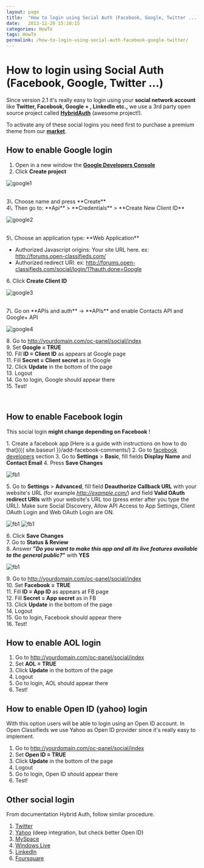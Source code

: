 ```yaml
---
layout: page
title:  "How to login using Social Auth (Facebook, Google, Twitter ...)"
date:   2013-12-26 15:10:15
categories: HowTo
tags: HowTo
permalink: /how-to-login-using-social-auth-facebook-google-twitter/
---
```

# How to login using Social Auth (Facebook, Google, Twitter ...)

Since version 2.1 it's really easy to login using your **social network account** like **Twitter, Facebook, Google + , LinkedIn etc.,** we use a 3rd party open source project called **[HybridAuth](http://hybridauth.sourceforge.net/)** (awesome project!). 

To activate any of these social logins you need first to purchase a premium theme from our **[market](http://open-classifieds.com/market/)**. 

## How to enable Google login

1. Open in a new window the **[Google Developers Console](https://cloud.google.com/console#/project)**
2. Click **Create project**

  ![google1](http://open-classifieds.com/wp-content/uploads/2013/12/google1.png)

<br>
3\. Choose name and press **Create**<br>
4\. Then go to: **Api** > **Credentials** > **Create New Client ID**

![google2](http://open-classifieds.com/wp-content/uploads/2013/12/google2.png)

<br>
5\. Choose an application type: **Web Application**

  * Authorized Javascript origins: Your site URL here. ex: http://forums.open-classifieds.com/
  * Authorized redirect URI: ex: http://forums.open-classifieds.com/social/login/1?hauth.done=Google
    
6\. Click **Create Client ID** 

![google3](http://open-classifieds.com/wp-content/uploads/2013/12/google3.png)

<br>
7\. Go on **APIs and auth** -> **APIs** and enable Contacts API and Google+ API

![google4](http://docs.yclas.com/images/google-social-auth.png)

8\. Go to http://yourdomain.com/oc-panel/social/index<br>
9\. Set **Google = TRUE**<br>
10\. Fill **ID = Client ID** as appears at Google page<br>
11\. Fill **Secret = Client secret** as in Google<br>
12\. Click **Update** in the bottom of the page<br>
13\. Logout<br>
14\. Go to login, Google should appear there<br>
15\. Test!<br>

<br>

## How to enable Facebook login

This social login **might change depending on Facebook** ! 

1\. Create a facebook app [Here is a guide with instructions on how to do that]({{ site.baseurl }}/add-facebook-comments/)
2\. Go to [facebook developers](https://developers.facebook.com/apps) section
3\. Go to **Settings** > **Basic**, fill fields **Display Name** and **Contact Email** 
4\. Press **Save Changes**

![fb1](http://docs.yclas.com/images/facebook1.png)

5\. Go to **Settings** > **Advanced**, fill field **Deauthorize Callback URL** with your website's URL (for example _http://example.com/_) and field **Valid OAuth redirect URIs** with your website's URL too (press enter after you type the URL). Make sure Social Discovery, Allow API Access to App Settings, Client OAuth Login and Web OAuth Login are ON.

![fb1](http://docs.yclas.com/images/facebook2.png)
![fb1](http://docs.yclas.com/images/facebook3.png)

6\. Click **Save Changes**<br>
7\. Go to **Status & Review**<br>
8\. Answer **”_Do you want to make this app and all its live features available to the general public?_”** with **YES**<br>

![fb1](http://docs.yclas.com/images/facebook4.png)

9\. Go to http://yourdomain.com/oc-panel/social/index<br>
10\. Set **Facebook =** **TRUE**<br>
11\. Fill **ID = App ID** as appears at FB page<br>
12\. Fill **Secret = App secret** as in FB<br>
13\. Click **Update** in the bottom of the page<br>
14\. Logout<br>
15\. Go to login, Facebook should appear there<br>
16\. Test!<br>

## How to enable AOL login

1. Go to http://yourdomain.com/oc-panel/social/index
2. Set **AOL = TRUE**
3. Click **Update** in the bottom of the page
4. Logout
5. Go to login, AOL should appear there
6. Test!

## How to enable Open ID (yahoo) login

With this option users will be able to login using an Open ID account. In Open Classifieds we use Yahoo as Open ID provider since it's really easy to implement. 

1. Go to http://yourdomain.com/oc-panel/social/index
2. Set **Open ID = TRUE**
3. Click **Update** in the bottom of the page
4. Logout
5. Go to login, Open ID should appear there
6. Test!

## Other social login

From documentation Hybrid Auth, follow similar procedure. 

1. [Twitter](http://hybridauth.sourceforge.net/userguide/IDProvider_info_Twitter.html)
2. [Yahoo](http://hybridauth.sourceforge.net/userguide/IDProvider_info_Yahoo.html) (deep integration, but check better Open ID)
3. [MySpace](http://hybridauth.sourceforge.net/userguide/IDProvider_info_MySpace.html)
4. [Windows Live](http://hybridauth.sourceforge.net/userguide/IDProvider_info_Live.html)
5. [LinkedIn](http://hybridauth.sourceforge.net/userguide/IDProvider_info_LinkedIn.html)
6. [Foursquare](http://hybridauth.sourceforge.net/userguide/IDProvider_info_Foursquare.html)


<!--title: How to login using Social Auth (Facebook, Google, Twitter ...)
link: http://open-classifieds.com/2013/12/26/how-to-login-using-social-auth-facebook-google-twitter/
author: admin
description: 
post_id: 10393
created: 2013/12/26 16:10:15
created_gmt: 2013/12/26 15:10:15
comment_status: open
post_name: how-to-login-using-social-auth-facebook-google-twitter
status: publish
post_type: post-->